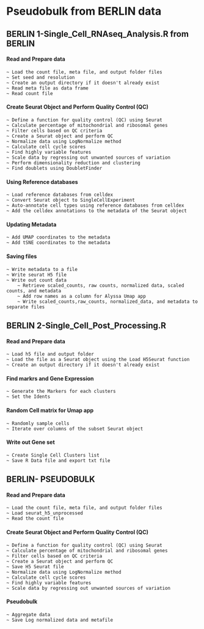 # Pseudobulk from BERLIN data

## BERLIN 1-Single_Cell_RNAseq_Analysis.R from BERLIN 

#### Read and Prepare data
    ~ Load the count file, meta file, and output folder files
    ~ Set seed and resolution
    ~ Create an output directory if it doesn't already exist
    ~ Read meta file as data frame
    ~ Read count file
    

#### Create Seurat Object and Perform Quality Control (QC)
    ~ Define a function for quality control (QC) using Seurat
    ~ Calculate percentage of mitochondrial and ribosomal genes
    ~ Filter cells based on QC criteria
    ~ Create a Seurat object and perform QC
    ~ Normalize data using LogNormalize method
    ~ Calculate cell cycle scores
    ~ Find highly variable features
    ~ Scale data by regressing out unwanted sources of variation
    ~ Perform dimensionality reduction and clustering
    ~ Find doublets using DoubletFinder

#### Using Reference databases
    ~ Load reference databases from celldex
    ~ Convert Seurat object to SingleCellExperiment
    ~ Auto-annotate cell types using reference databases from celldex
    ~ Add the celldex annotations to the metadata of the Seurat object

#### Updating Metadata
    ~ Add UMAP coordinates to the metadata
    ~ Add tSNE coordinates to the metadata


#### Saving files 
    ~ Write metadata to a file
    ~ Write seurat H5 file
    ~ Write out count data
        ~ Retrieve scaled_counts, raw counts, normalized data, scaled counts, and metadata
        ~ Add row names as a column for Alyssa Umap app
        ~ Write scaled_counts,raw_counts, normalized_data, and metadata to separate files

## BERLIN 2-Single_Cell_Post_Processing.R

#### Read and Prepare data
    ~ Load h5 file and output folder
    ~ Load the file as a Seurat object using the Load H5Seurat function
    ~ Create an output directory if it doesn't already exist

#### Find markrs and Gene Expression 
    ~ Generate the Markers for each clusters 
    ~ Set the Idents 


#### Random Cell matrix for Umap app 
    ~ Randomly sample cells
    ~ Iterate over columns of the subset Seurat object

#### Write out Gene set 
    ~ Create Single Cell Clusters list 
    ~ Save R Data file and export txt file 


## BERLIN- PSEUDOBULK 

#### Read and Prepare data
    ~ Load the count file, meta file, and output folder files
    ~ Load seurat_h5_unprocessed
    ~ Read the count file
    
#### Create Seurat Object and Perform Quality Control (QC)
    ~ Define a function for quality control (QC) using Seurat
    ~ Calculate percentage of mitochondrial and ribosomal genes
    ~ Filter cells based on QC criteria
    ~ Create a Seurat object and perform QC
    ~ Save H5 Seurat file 
    ~ Normalize data using LogNormalize method
    ~ Calculate cell cycle scores
    ~ Find highly variable features
    ~ Scale data by regressing out unwanted sources of variation

#### Pseudobulk 
    ~ Aggregate data 
    ~ Save Log normalized data and metafile 
    
    


    
    

